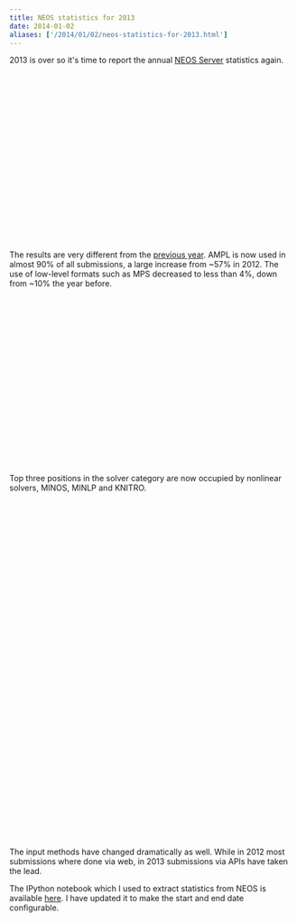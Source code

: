 ```yaml
---
title: NEOS statistics for 2013
date: 2014-01-02
aliases: ['/2014/01/02/neos-statistics-for-2013.html']
---
```


2013 is over so it's time to report the annual [NEOS Server](http://www.neos-server.org/neos/)
statistics again.

<div style="width: 500px; height: 300px" id="input_chart">
</div>

The results are very different from the
[previous year](http://zverovich.net/2013/01/01/neos-statistics-for-2012.html).
AMPL is now used in almost 90% of all submissions, a large increase from ~57% in 2012.
The use of low-level formats such as MPS decreased to less than 4%, down from ~10%
the year before.

<div style="width: 500px; height: 300px" id="solver_chart">
</div>

Top three positions in the solver category are now occupied by nonlinear solvers,
MINOS, MINLP and KNITRO.

<div style="width: 500px; height: 300px" id="category_chart">
</div>

<div style="width: 500px; height: 300px" id="interface_chart">
</div>

The input methods have changed dramatically as well. While in 2012 most submissions
where done via web, in 2013 submissions via APIs have taken the lead.

The IPython notebook which I used to extract statistics from NEOS
is available [here](https://github.com/vitaut/neos-stats).
I have updated it to make the start and end date configurable.

<script type="text/javascript" src="https://www.gstatic.com/charts/loader.js"></script>
<script type="text/javascript" src="/files/2014-01-stats.js">
</script>
